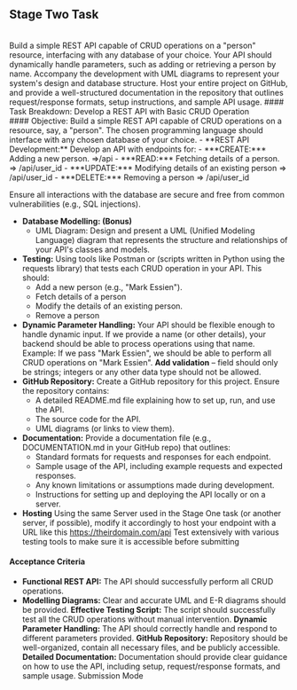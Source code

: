 ## Stage Two Task
<br/>
Build a simple REST API capable of CRUD operations on a "person" resource, interfacing with any database of your choice. Your API should dynamically handle parameters, such as adding or retrieving a person by name. Accompany the development with UML diagrams to represent your system's design and database structure.  Host your entire project on GitHub, and provide a well-structured documentation in the repository that outlines request/response formats, setup instructions, and sample API usage.
#### Task Breakdown:
Develop a REST API with Basic CRUD Operation
<br/>
#### Objective:
Build a simple REST API capable of CRUD operations on a resource, say, a "person". The chosen programming language should interface with any chosen database of your choice.
- **REST API Development:**
Develop an API with endpoints for:
    - ***CREATE:*** Adding a new person.  =>/api
    - ***READ:*** Fetching details of a person.  => /api/user_id
    - ***UPDATE:*** Modifying details of an existing person => /api/user_id
    - ***DELETE:*** Removing a person => /api/user_id

  Ensure all interactions with the database are secure and free from common vulnerabilities (e.g., SQL injections).
- **Database Modelling: (Bonus)**
    - UML Diagram: Design and present a UML (Unified Modeling Language) diagram that represents the structure and relationships of your API's classes and models.
- **Testing:**
Using tools like Postman or (scripts written in Python using the requests library) that tests each CRUD operation in your API.
This  should:
  - Add a new person (e.g., "Mark Essien").
  - Fetch details of a person
  - Modify the details of an existing person.
  - Remove a person
- **Dynamic Parameter Handling:**
Your API should be flexible enough to handle dynamic input. If we provide a name (or other details), your backend should be able to process operations using that name.
Example: If we pass "Mark Essien", we should be able to perform all CRUD operations on "Mark Essien".
**Add validation** – field should only be strings; integers or any other data type should not be allowed.
- **GitHub Repository:**
Create a GitHub repository for this project.
Ensure the repository contains:
  - A detailed README.md file explaining how to set up, run, and use the API.
  - The source code for the API.
  - UML diagrams (or links to view them).
- **Documentation:**
Provide a documentation file (e.g., DOCUMENTATION.md in your GitHub repo) that outlines:
  - Standard formats for requests and responses for each endpoint.
  - Sample usage of the API, including example requests and expected responses.
  - Any known limitations or assumptions made during development.
  - Instructions for setting up and deploying the API locally or on a server.
- **Hosting**
Using the same Server used in the Stage One task (or another server, if possible), modify it accordingly to  host your endpoint with a URL like this https://theirdomain.com/api
Test extensively with various testing tools to make sure it is accessible before submitting

#### Acceptance Criteria
- **Functional REST API:** The API should successfully perform all CRUD operations.
- **Modelling Diagrams:** Clear and accurate UML and E-R diagrams should be provided.
**Effective Testing Script:** The script should successfully test all the CRUD operations without manual intervention.
**Dynamic Parameter Handling:** The API should correctly handle and respond to different parameters provided.
**GitHub Repository:** Repository should be well-organized, contain all necessary files, and be publicly accessible.
**Detailed Documentation:** Documentation should provide clear guidance on how to use the API, including setup, request/response formats, and sample usage.
Submission Mode
